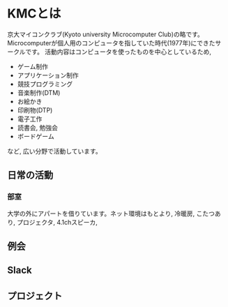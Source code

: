 # KMCとは
京大マイコンクラブ(Kyoto university Microcomputer Club)の略です。
Microcomputerが個人用のコンピュータを指していた時代(1977年)にできたサークルです。
活動内容はコンピュータを使ったものを中心としているため,

* ゲーム制作
* アプリケーション制作
* 競技プログラミング
* 音楽制作(DTM)
* お絵かき
* 印刷物(DTP)
* 電子工作
* 読書会, 勉強会
* ボードゲーム

など, 広い分野で活動しています。

## 日常の活動

### 部室

大学の外にアパートを借りています。ネット環境はもとより, 冷暖房, こたつあり, プロジェクタ, 4.1chスピーカ,

## 例会

## Slack

## プロジェクト

